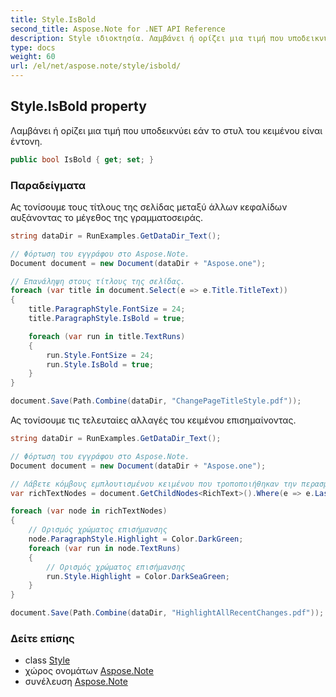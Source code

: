 ```yaml
---
title: Style.IsBold
second_title: Aspose.Note for .NET API Reference
description: Style ιδιοκτησία. Λαμβάνει ή ορίζει μια τιμή που υποδεικνύει εάν το στυλ του κειμένου είναι έντονη.
type: docs
weight: 60
url: /el/net/aspose.note/style/isbold/
---
```

## Style.IsBold property

Λαμβάνει ή ορίζει μια τιμή που υποδεικνύει εάν το στυλ του κειμένου είναι έντονη.

```csharp
public bool IsBold { get; set; }
```

### Παραδείγματα

Ας τονίσουμε τους τίτλους της σελίδας μεταξύ άλλων κεφαλίδων αυξάνοντας το μέγεθος της γραμματοσειράς.

```csharp
string dataDir = RunExamples.GetDataDir_Text();

// Φόρτωση του εγγράφου στο Aspose.Note.
Document document = new Document(dataDir + "Aspose.one");

// Επανάληψη στους τίτλους της σελίδας.
foreach (var title in document.Select(e => e.Title.TitleText))
{
    title.ParagraphStyle.FontSize = 24;
    title.ParagraphStyle.IsBold = true;

    foreach (var run in title.TextRuns)
    {
        run.Style.FontSize = 24;
        run.Style.IsBold = true;
    }
}

document.Save(Path.Combine(dataDir, "ChangePageTitleStyle.pdf"));
```

Ας τονίσουμε τις τελευταίες αλλαγές του κειμένου επισημαίνοντας.

```csharp
string dataDir = RunExamples.GetDataDir_Text();

// Φόρτωση του εγγράφου στο Aspose.Note.
Document document = new Document(dataDir + "Aspose.one");

// Λάβετε κόμβους εμπλουτισμένου κειμένου που τροποποιήθηκαν την περασμένη εβδομάδα.
var richTextNodes = document.GetChildNodes<RichText>().Where(e => e.LastModifiedTime >= DateTime.Today.Subtract(TimeSpan.FromDays(7)));

foreach (var node in richTextNodes)
{
    // Ορισμός χρώματος επισήμανσης
    node.ParagraphStyle.Highlight = Color.DarkGreen;
    foreach (var run in node.TextRuns)
    {
        // Ορισμός χρώματος επισήμανσης
        run.Style.Highlight = Color.DarkSeaGreen;
    }
}

document.Save(Path.Combine(dataDir, "HighlightAllRecentChanges.pdf"));
```

### Δείτε επίσης

* class [Style](../)
* χώρος ονομάτων [Aspose.Note](../../style/)
* συνέλευση [Aspose.Note](../../../)


